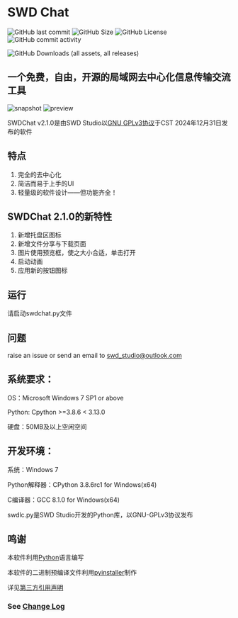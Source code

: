 # SWD Chat
![GitHub last commit](https://img.shields.io/github/last-commit/SWD-Studio/SWDChat)
![GitHub Size](https://img.shields.io/github/repo-size/SWD-Studio/SWDChat)
![GitHub License](https://img.shields.io/github/license/SWD-Studio/SWDChat)
![GitHub commit activity](https://img.shields.io/github/commit-activity/t/SWD-Studio/SWDChat)

![GitHub Downloads (all assets, all releases)](https://img.shields.io/github/downloads/SWD-Studio/SWDChat/total)

## 一个免费，自由，开源的局域网去中心化信息传输交流工具
![snapshot](https://github.com/user-attachments/assets/f296a0b2-5a56-4a38-af2b-1253fb486e6f)
![preview](https://github.com/user-attachments/assets/b39d7628-b407-4202-891d-7fbe320efb81)

SWDChat v2.1.0是由SWD Studio以[GNU GPLv3协议](https://www.gnu.org/licenses/gpl-3.0.en.html#license-text)于CST 2024年12月31日发布的软件

## 特点

1. 完全的去中心化
2. 简洁而易于上手的UI
3. 轻量级的软件设计——但功能齐全！

## SWDChat 2.1.0的新特性
1. 新增托盘区图标
2. 新增文件分享与下载页面
3. 图片使用预览框，使之大小合适，单击打开
4. 启动动画
5. 应用新的按钮图标
## 运行

请启动swdchat.py文件

## 问题

raise an issue or send an email to <swd_studio@outlook.com>
## 系统要求：
OS：Microsoft Windows 7 SP1 or above

Python: Cpython >=3.8.6  < 3.13.0

硬盘：50MB及以上空闲空间

## 开发环境：
系统：Windows 7

Python解释器：CPython 3.8.6rc1 for Windows(x64)

C编译器：GCC 8.1.0 for Windows(x64)

swdlc.py是SWD Studio开发的Python库，以GNU-GPLv3协议发布

## 鸣谢

本软件利用[Python](https://www.python.org)语言编写

本软件的二进制预编译文件利用[pyinstaller](https://pyinstaller.org/)制作

详见[第三方引用声明](./ThirdPartyNotices.md)
### See [Change Log](./CHANGELOG.md)
